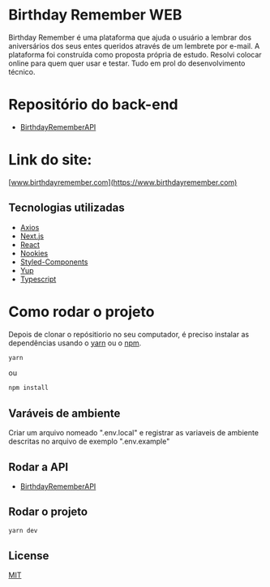 # Birthday Remember WEB

Birthday Remember é uma plataforma que ajuda o usuário a lembrar dos aniversários dos seus entes queridos através de um lembrete por e-mail. A plataforma foi construída como proposta própria de estudo. Resolvi colocar online para quem quer usar e testar. Tudo em prol do desenvolvimento técnico.

# Repositório do back-end
- [BirthdayRememberAPI](https://github.com/MatheusTrein/birthday-remember_api)

# Link do site:
[www.birthdayremember.com](https://www.birthdayremember.com)

## Tecnologias utilizadas
- [Axios](https://axios-http.com/ptbr/docs/intro)
- [Next.js](https://nextjs.org/)
- [React](https://pt-br.reactjs.org/)
- [Nookies](https://www.npmjs.com/package/nookies)
- [Styled-Components](https://styled-components.com/)
- [Yup](https://www.npmjs.com/package/yup)
- [Typescript](https://www.typescriptlang.org/)

# Como rodar o projeto

Depois de clonar o repósitiorio no seu computador, é preciso instalar as dependências usando o [yarn](https://yarnpkg.com/) ou o [npm](https://www.npmjs.com/).

```bash
yarn
```
ou

```bash
npm install
```

## Varáveis de ambiente

Criar um arquivo nomeado ".env.local" e registrar as variaveis de ambiente descritas no arquivo de exemplo ".env.example"

## Rodar a API
- [BirthdayRememberAPI](https://github.com/MatheusTrein/birthday-remember_api)

## Rodar o projeto

```bash
yarn dev
```

## License
[MIT](https://choosealicense.com/licenses/mit/)
